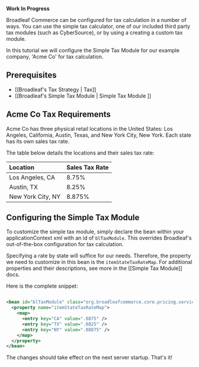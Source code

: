 **Work In Progress**

Broadleaf Commerce can be configured for tax calculation in a number of ways. You can use the simple tax calculator, one of our included third party tax modules (such as CyberSource), or by using a creating a custom tax module. 

In this tutorial we will configure the Simple Tax Module for our example company, 'Acme Co' for tax calculation.

## Prerequisites
 
- [[Broadleaf's Tax Strategy | Tax]]
- [[Broadleaf's Simple Tax Module | Simple Tax Module ]]
 
## Acme Co Tax Requirements
 
Acme Co has three physical retail locations in the United States: Los Angeles, California, Austin, Texas, and New York City, New York. Each state has its own sales tax rate.

The table below details the locations and their sales tax rate:
 
| Location          | Sales Tax Rate |
| :---------------- | :------------- |
| Los Angeles, CA   | 8.75%          |
| Austin, TX        | 8.25%          |
| New York City, NY | 8.875%         |

## Configuring the Simple Tax Module

To customize the simple tax module, simply declare the bean within your applicationContext xml with an id of `blTaxModule`. This overrides Broadleaf's out-of-the-box configuration for tax calculation. 

Specifying a rate by state will suffice for our needs. Therefore, the property we need to customize in this bean is the `itemStateTaxRateMap`.  For additional properties and their descriptions, see more in the [[Simple Tax Module]] docs.  

Here is the complete snippet:

``` xml

<bean id="blTaxModule" class="org.broadleafcommerce.core.pricing.service.module.SimpleTaxModule">
  <property name="itemStateTaxRateMap">
    <map>
      <entry key="CA" value=".0875" />
      <entry key="TX" value=".0825" />
      <entry key="NY" value=".08875" />
    </map>
  </property>
</bean>

```

The changes should take effect on the next server startup. That's it!